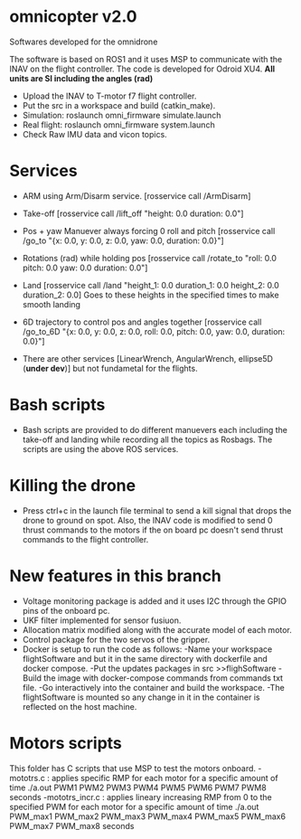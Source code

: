 # omnicopter v2.0
Softwares developed for the omnidrone

The software is based on ROS1 and it uses MSP to communicate with the INAV on the flight controller. The code is developed for Odroid XU4.
**All units are SI including the angles (rad)**

- Upload the INAV to T-motor f7 flight controller.
- Put the src in a workspace and build (catkin_make).
- Simulation: roslaunch omni_firmware simulate.launch
- Real flight: roslaunch omni_firmware system.launch
- Check Raw IMU data and vicon topics.

# Services 
- ARM using Arm/Disarm service. [rosservice call /ArmDisarm]
- Take-off [rosservice call /lift_off "height: 0.0 duration: 0.0"]
- Pos + yaw Manuever always forcing 0 roll and pitch [rosservice call /go_to "{x: 0.0, y: 0.0, z: 0.0, yaw: 0.0, duration: 0.0}"]
- Rotations (rad) while holding pos [rosservice call /rotate_to "roll: 0.0 pitch: 0.0 yaw: 0.0 duration: 0.0"]
- Land [rosservice call /land "height_1: 0.0 duration_1: 0.0 height_2: 0.0 duration_2: 0.0]
    Goes to these heights in the specified times to make smooth landing
- 6D trajectory to control pos and angles together [rosservice call /go_to_6D "{x: 0.0, y: 0.0, z: 0.0, roll: 0.0, pitch: 0.0, yaw: 0.0, duration: 0.0}"]

- There are other services [LinearWrench, AngularWrench, ellipse5D (**under dev**)] but not fundametal for the flights.

# Bash scripts
- Bash scripts are provided to do different manuevers each including the take-off and landing while recording all the topics as Rosbags. The scripts are using the above ROS services.

# Killing the drone
- Press ctrl+c in the launch file terminal to send a kill signal that drops the drone to ground on spot. Also, the INAV code is modified to send 0 thrust commands to the motors if the on board pc doesn't send thrust commands to the flight controller.

# New features in this branch
- Voltage monitoring package is added and it uses I2C through the GPIO pins of the onboard pc.
- UKF filter implemented for sensor fusiuon.
- Allocation matrix modified along with the accurate model of each motor.
- Control package for the two servos of the gripper.
- Docker is setup to run the code as follows:
    -Name your workspace flightSoftware and but it in the same directory with dockerfile and docker compose.
    -Put the updates packages in src >>flighSoftware
    -Build the image with docker-compose commands from commands txt file.
    -Go interactively into the container and build the workspace.
    -The flightSoftware is mounted so any change in it in the container is reflected on the host machine.

# Motors scripts
This folder has C scripts that use MSP to test the motors onboard. 
 -mototrs.c : applies specific RMP for each motor for a specific amount of time
    ./a.out PWM1 PWM2 PWM3 PWM4 PWM5 PWM6 PWM7 PWM8 seconds
 -mototrs_incr.c : applies lineary increasing RMP from 0 to the specified PWM for each motor for a specific amount of time
    ./a.out PWM_max1 PWM_max2 PWM_max3 PWM_max4 PWM_max5 PWM_max6 PWM_max7 PWM_max8 seconds
      